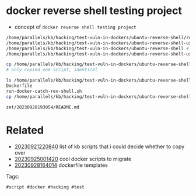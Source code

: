 # docker reverse shell testing project

- concept of `docker reverse shell testing project`

```bash
/home/parallels/kb/hacking/test-vuln-in-dockers/ubuntu-reverse-shell/run-docker-catch-rev-shell.sh # test running an ubuntu docker and catching a reverse shell from it
/home/parallels/kb/hacking/test-vuln-in-dockers/ubuntu-reverse-shell-user-feature-test/run-docker-catch-rev-shell.sh # test running an ubuntu docker and catching a reverse shell from it
/home/parallels/kb/hacking/test-vuln-in-dockers/ubuntu-reverse-shell # save this directory
/home/parallels/kb/hacking/test-vuln-in-dockers/ubuntu-reverse-shell-user-feature-test # save this directory

cp /home/parallels/kb/hacking/test-vuln-in-dockers/ubuntu-reverse-shell/run-docker-catch-rev-shell.sh /home/parallels/kb/hacking/test-vuln-in-dockers/ubuntu-reverse-shell-user-feature-test/run-docker-catch-rev-shell.sh .
# only copied one script, identical

ls /home/parallels/kb/hacking/test-vuln-in-dockers/ubuntu-reverse-shell
Dockerfile
run-docker-catch-rev-shell.sh
cp /home/parallels/kb/hacking/test-vuln-in-dockers/ubuntu-reverse-shell/Dockerfile zet/20230928193054/
```

` zet/20230928193054/README.md `

# Related

- [20230921220840](/zet/20230921220840/README.md) list of kb scripts that i could decide whether to copy over
- [20230925001420](/zet/20230925001420/README.md) cool docker scripts to migrate
- [20230928164014](/zet/20230928164014/README.md) dockerfile templates

Tags:

    #script #docker #hacking #test
